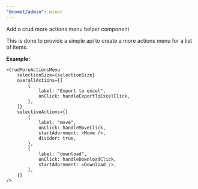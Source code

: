 ```yaml
---
"@comet/admin": minor
---
```


Add a crud more actions menu helper component

This is done to provide a simple api to create a more actions menu for a list of items.

**Example:**

```tsx
<CrudMoreActionsMenu
    selectionSize={selectionSize}
    overallActions={[
        {
            label: "Export to excel",
            onClick: handleExportToExcelClick,
        },
    ]}
    selectiveActions={[
        {
            label: "move",
            onClick: handleMoveClick,
            startAdornment: <Move />,
            divider: true,
        },
        {
            label: "download",
            onClick: handleDownloadClick,
            startAdornment: <Download />,
        },
    ]}
/>
```
